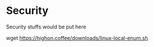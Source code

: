 # Security

Security stuffs would be put here

wget https://highon.coffee/downloads/linux-local-enum.sh

